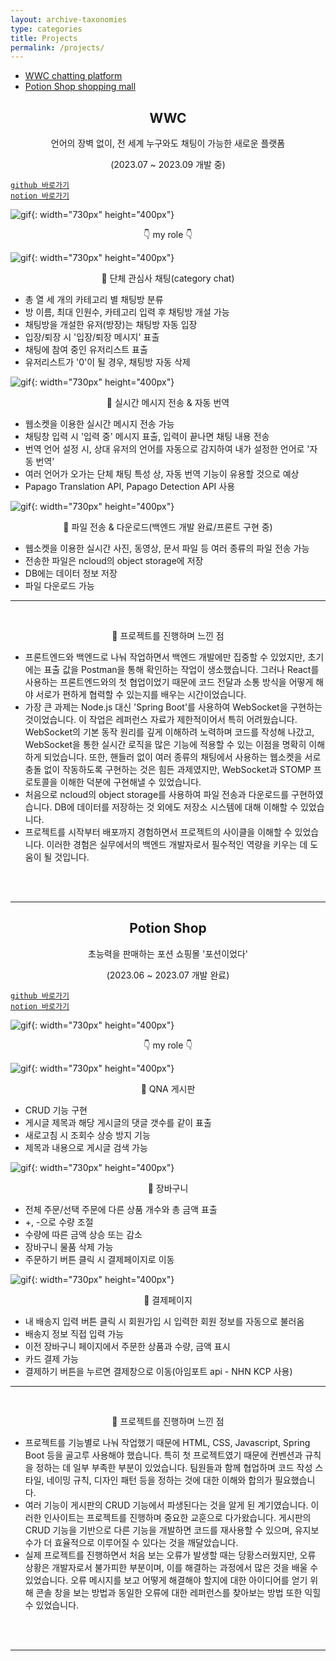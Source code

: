 ```yaml
---
layout: archive-taxonomies
type: categories
title: Projects
permalink: /projects/
---   
```

<style>
.center-text {
  text-align: center;
}
</style>
 
<div class="taxonomies-wrapper">
  <ul class="taxonomies">
    <li><a class="taxonomy" href="#wwc">
      <span>WWC</span>
      <span class="taxonomy-count">chatting platform</span>
    </a></li>
    <li><a class="taxonomy" href="#potion">
      <span>Potion Shop</span>
      <span class="taxonomy-count">shopping mall</span>
    </a></li>
  </ul>
</div>
  <h2 class = "center-text" id="wwc">WWC</h2>  
  <p class = "center-text">언어의 장벽 없이, 전 세계 누구와도 채팅이 가능한 새로운 플랫폼</p>
  <p class = "center-text">(2023.07 ~ 2023.09 개발 중)</p>
 
[`github 바로가기`](https://github.com/bonugg/WorldChatProject)  
[`notion 바로가기`](https://eseulssi.notion.site/WWC-worldwide-chat-8b3d1599f3ec40fa95bb730569adb5ab?pvs=4)<br/>
  
![gif](wwcmain.gif){: width="730px" height="400px"}<br/>  
<p class = "center-text">&#128071; my role &#128071;</p> 

![gif](cateChat.gif){: width="730px" height="400px"}<br/> 
<p class = "center-text">&#128204; 단체 관심사 채팅(category chat)</p>   

- 총 열 세 개의 카테고리 별 채팅방 분류
- 방 이름, 최대 인원수, 카테고리 입력 후 채팅방 개설 가능
- 채팅방을 개설한 유저(방장)는 채팅방 자동 입장
- 입장/퇴장 시 '입장/퇴장 메시지' 표출
- 채팅에 참여 중인 유저리스트 표출
- 유저리스트가 '0'이 될 경우, 채팅방 자동 삭제

![gif](cateChatting.gif){: width="730px" height="400px"}<br/>
<p class = "center-text">&#128204; 실시간 메시지 전송 & 자동 번역</p>

- 웹소켓을 이용한 실시간 메시지 전송 가능
- 채팅창 입력 시 '입력 중' 메시지 표출, 입력이 끝나면 채팅 내용 전송
- 번역 언어 설정 시, 상대 유저의 언어를 자동으로 감지하여 내가 설정한 언어로 '자동 번역'
- 여러 언어가 오가는 단체 채팅 특성 상, 자동 번역 기능이 유용할 것으로 예상
- Papago Translation API, Papago Detection API 사용


![gif](file.gif){: width="730px" height="400px"}<br/>
<p class = "center-text">&#128204; 파일 전송 & 다운로드(백엔드 개발 완료/프론트 구현 중)</p>

- 웹소켓을 이용한 실시간 사진, 동영상, 문서 파일 등 여러 종류의 파일 전송 가능
- 전송한 파일은 ncloud의 object storage에 저장
- DB에는 데이터 정보 저장
- 파일 다운로드 가능
<hr>
<br/>
<p class = "center-text">&#128221; 프로젝트를 진행하며 느낀 점</p>

- 프론트엔드와 백엔드로 나눠 작업하면서 백엔드 개발에만 집중할 수 있었지만, 초기에는 표출 값을 Postman을 통해 확인하는 작업이 생소했습니다. 그러나 React를 사용하는 프론트엔드와의 첫 협업이었기 때문에 코드 전달과 소통 방식을 어떻게 해야 서로가 편하게 협력할 수 있는지를 배우는 시간이었습니다.
- 가장 큰 과제는 Node.js 대신 'Spring Boot'를 사용하여 WebSocket을 구현하는 것이었습니다. 이 작업은 레퍼런스 자료가 제한적이어서 특히 어려웠습니다. WebSocket의 기본 동작 원리를 깊게 이해하려 노력하며 코드를 작성해 나갔고, WebSocket을 통한 실시간 로직을 많은 기능에 적용할 수 있는 이점을 명확히 이해하게 되었습니다. 또한, 핸들러 없이 여러 종류의 채팅에서 사용하는 웹소켓을 서로 충돌 없이 작동하도록 구현하는 것은 힘든 과제였지만, WebSocket과 STOMP 프로토콜을 이해한 덕분에 구현해낼 수 있었습니다.
- 처음으로 ncloud의 object storage를 사용하여 파일 전송과 다운로드를 구현하였습니다. DB에 데이터를 저장하는 것 외에도 저장소 시스템에 대해 이해할 수 있었습니다.
- 프로젝트를 시작부터 배포까지 경험하면서 프로젝트의 사이클을 이해할 수 있었습니다. 이러한 경험은 실무에서의 백엔드 개발자로서 필수적인 역량을 키우는 데 도움이 될 것입니다.


<br/><br/>
<hr>
<h2 class = "center-text" id="potion">Potion Shop</h2>
<p class = "center-text">초능력을 판매하는 포션 쇼핑몰 '포션이었다'</p>
<p class = "center-text">(2023.06 ~ 2023.07 개발 완료)</p>

[`github 바로가기`](https://github.com/three-team1/main/tree/main)<br/>
[`notion 바로가기`](https://eseulssi.notion.site/Potion-Shop-e167e0bc5d1742d8827ae734eee06ee7?pvs=4)<br/>
    
![gif](potion.gif){: width="730px" height="400px"}<br/>
<p class = "center-text">&#128071; my role &#128071;</p>  

![gif](qna.gif){: width="730px" height="400px"}   
<p class = "center-text">&#128204; QNA 게시판</p>

- CRUD 기능 구현 
- 게시글 제목과 해당 게시글의 댓글 갯수를 같이 표출
- 새로고침 시 조회수 상승 방지 기능
- 제목과 내용으로 게시글 검색 가능 

![gif](cart.gif){: width="730px" height="400px"}<br/>
<p class = "center-text">&#128204; 장바구니</p>

- 전체 주문/선택 주문에 다른 상품 개수와 총 금액 표출
- +, -으로 수량 조절
- 수량에 따른 금액 상승 또는 감소
- 장바구니 물품 삭제 가능
- 주문하기 버튼 클릭 시 결제페이지로 이동

![gif](pay.gif){: width="730px" height="400px"}<br/>
<p class = "center-text">&#128204; 결제페이지</p>

- 내 배송지 입력 버튼 클릭 시 회원가입 시 입력한 회원 정보를 자동으로 불러옴
- 배송지 정보 직접 입력 가능
- 이전 장바구니 페이지에서 주문한 상품과 수량, 금액 표시
- 카드 결제 가능
- 결제하기 버튼을 누르면 결제창으로 이동(아임포트 api - NHN KCP 사용)
<hr>
<br/>
<p class = "center-text">&#128221; 프로젝트를 진행하며 느낀 점</p>

- 프로젝트를 기능별로 나눠 작업했기 때문에 HTML, CSS, Javascript, Spring Boot 등을 골고루 사용해야 했습니다. 특히 첫 프로젝트였기 때문에 컨벤션과 규칙을 정하는 데 일부 부족한 부분이 있었습니다. 팀원들과 함께 협업하며 코드 작성 스타일, 네이밍 규칙, 디자인 패턴 등을 정하는 것에 대한 이해와 합의가 필요했습니다.
- 여러 기능이 게시판의 CRUD 기능에서 파생된다는 것을 알게 된 계기였습니다. 이러한 인사이트는 프로젝트를 진행하며 중요한 교훈으로 다가왔습니다. 게시판의 CRUD 기능을 기반으로 다른 기능을 개발하면 코드를 재사용할 수 있으며, 유지보수가 더 효율적으로 이루어질 수 있다는 것을 깨달았습니다. 
- 실제 프로젝트를 진행하면서 처음 보는 오류가 발생할 때는 당황스러웠지만, 오류 상황은 개발자로서 불가피한 부분이며, 이를 해결하는 과정에서 많은 것을 배울 수 있었습니다. 오류 메시지를 보고 어떻게 해결해야 할지에 대한 아이디어를 얻기 위해 콘솔 창을 보는 방법과 동일한 오류에 대한 레퍼런스를 찾아보는 방법 또한 익힐 수 있었습니다.

<br/>
<br/>
<hr>


  